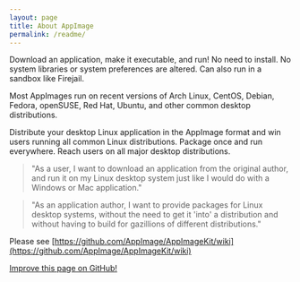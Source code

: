 ```yaml
---
layout: page
title: About AppImage
permalink: /readme/
---
```


Download an application, make it executable, and run! No need to install. No system libraries or system preferences are altered. Can also run in a sandbox like Firejail.

Most AppImages run on recent versions of Arch Linux, CentOS, Debian, Fedora, openSUSE, Red Hat, Ubuntu, and other common desktop distributions.

Distribute your desktop Linux application in the AppImage format and win users running all common Linux distributions. Package once and run everywhere. Reach users on all major desktop distributions.

> "As a user, I want to download an application from the original author, and run it on my Linux desktop system just like I would do with a Windows or Mac application."

> "As an application author, I want to provide packages for Linux desktop systems, without the need to get it 'into' a distribution and without having to build for gazillions of different distributions."


Please see [https://github.com/AppImage/AppImageKit/wiki](https://github.com/AppImage/AppImageKit/wiki)

<p><a class="b" href="https://github.com/AppImage/AppImageHub/edit/master/{{ page.path }}"><span class="octicon octicon-pencil"></span> Improve this page on GitHub!</a></p>
